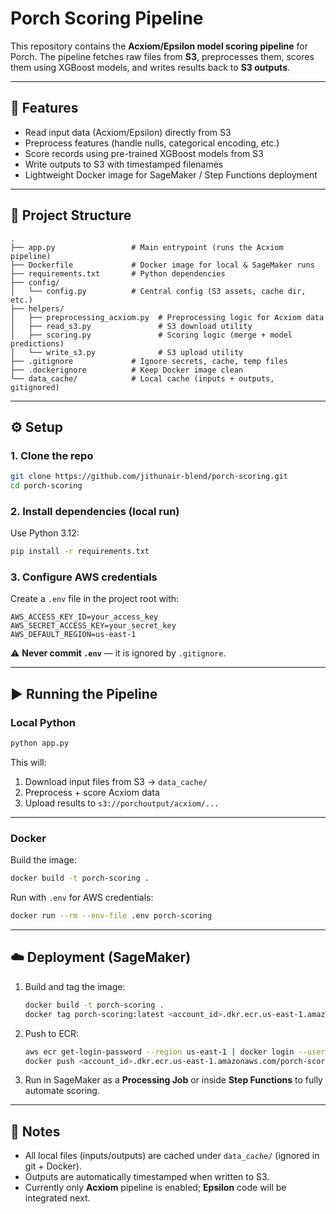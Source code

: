 # Porch Scoring Pipeline

This repository contains the **Acxiom/Epsilon model scoring pipeline** for Porch.
The pipeline fetches raw files from **S3**, preprocesses them, scores them using XGBoost models, and writes results back to **S3 outputs**.

---

## 🚀 Features

* Read input data (Acxiom/Epsilon) directly from S3
* Preprocess features (handle nulls, categorical encoding, etc.)
* Score records using pre-trained XGBoost models from S3
* Write outputs to S3 with timestamped filenames
* Lightweight Docker image for SageMaker / Step Functions deployment

---

## 📂 Project Structure

```
.
├── app.py                 # Main entrypoint (runs the Acxiom pipeline)
├── Dockerfile             # Docker image for local & SageMaker runs
├── requirements.txt       # Python dependencies
├── config/
│   └── config.py          # Central config (S3 assets, cache dir, etc.)
├── helpers/
│   ├── preprocessing_acxiom.py  # Preprocessing logic for Acxiom data
│   ├── read_s3.py               # S3 download utility
│   ├── scoring.py               # Scoring logic (merge + model predictions)
│   └── write_s3.py              # S3 upload utility
├── .gitignore             # Ignore secrets, cache, temp files
├── .dockerignore          # Keep Docker image clean
└── data_cache/            # Local cache (inputs + outputs, gitignored)
```

---

## ⚙️ Setup

### 1. Clone the repo

```bash
git clone https://github.com/jithunair-blend/porch-scoring.git
cd porch-scoring
```

### 2. Install dependencies (local run)

Use Python 3.12:

```bash
pip install -r requirements.txt
```

### 3. Configure AWS credentials

Create a `.env` file in the project root with:

```
AWS_ACCESS_KEY_ID=your_access_key
AWS_SECRET_ACCESS_KEY=your_secret_key
AWS_DEFAULT_REGION=us-east-1
```

⚠️ **Never commit `.env`** — it is ignored by `.gitignore`.

---

## ▶️ Running the Pipeline

### Local Python

```bash
python app.py
```

This will:

1. Download input files from S3 → `data_cache/`
2. Preprocess + score Acxiom data
3. Upload results to `s3://porchoutput/acxiom/...`

---

### Docker

Build the image:

```bash
docker build -t porch-scoring .
```

Run with `.env` for AWS credentials:

```bash
docker run --rm --env-file .env porch-scoring
```

---

## ☁️ Deployment (SageMaker)

1. Build and tag the image:

   ```bash
   docker build -t porch-scoring .
   docker tag porch-scoring:latest <account_id>.dkr.ecr.us-east-1.amazonaws.com/porch-scoring:latest
   ```

2. Push to ECR:

   ```bash
   aws ecr get-login-password --region us-east-1 | docker login --username AWS --password-stdin <account_id>.dkr.ecr.us-east-1.amazonaws.com
   docker push <account_id>.dkr.ecr.us-east-1.amazonaws.com/porch-scoring:latest
   ```

3. Run in SageMaker as a **Processing Job** or inside **Step Functions** to fully automate scoring.

---

## 📝 Notes

* All local files (inputs/outputs) are cached under `data_cache/` (ignored in git + Docker).
* Outputs are automatically timestamped when written to S3.
* Currently only **Acxiom** pipeline is enabled; **Epsilon** code will be integrated next.
